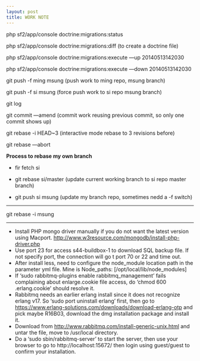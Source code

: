 ```yaml
---
layout: post
title: WORK NOTE
---
```



php sf2/app/console doctrine:migrations:status

php sf2/app/console doctrine:migrations:diff (to create a doctrine file)

php sf2/app/console doctrine:migrations:execute —up 20140513142030

php sf2/app/console doctrine:migrations:execute —down 20140513142030

git push -f ming msung (push work to ming repo, msung branch)

git push -f si msung (force push work to si repo msung branch)

git log

git commit —amend (commit work reusing previous commit, so only one commit shows up)

git rebase -i HEAD~3 (interactive mode rebase to 3 revisions before)

git rebase —abort

**Process to rebase my own branch**  

* fir fetch si

* git rebase si/master (update current working branch to si repo master branch)

* git push si msung (update my branch repo, sometimes nedd a -f switch)  

---
git rebase -i msung
  
  
---

* Install PHP mongo driver manually if you do not want the latest version using Macport.  http://www.w3resource.com/mongodb/install-php-driver.php
* Use port 23 for access s44-buildbox-1 to download SQL backup file.  If not specify port, the connection will go t port 70 or 22 and time out.
* After install less, need to configure the node_module location path in the parameter yml file.  Mine is Node_paths: [/opt/local/lib/node_modules]
* If ‘sudo rabbitmq-plugins enable rabbitmq_management’ fails complaining about enlarge.cookie file access, do ‘chmod 600 .erlang.cookie’ should resolve it.
* Rabbitmq needs an earlier erlang install since it does not recognize erlang v17.  So ‘sudo port uninstall erlang’ first, then go to https://www.erlang-solutions.com/downloads/download-erlang-otp and pick maybe R16B03, download the dmg installation package and install it.
* Download from http://www.rabbitmq.com/install-generic-unix.html and untar the file, move to /usr/local directory.
* Do a ‘sudo sbin/rabbitmq-server’ to start the server, then use your browser to go to http://localhost:15672/ then login using guest/guest to confirm your installation.